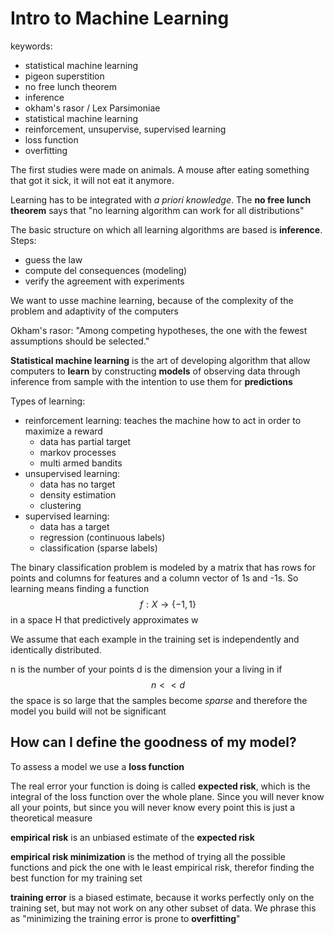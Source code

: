 # Intro to Machine Learning
keywords:
- statistical machine learning
- pigeon superstition
- no free lunch theorem
- inference
- okham's rasor / Lex Parsimoniae
- statistical machine learning
- reinforcement, unsupervise, supervised learning
- loss function
- overfitting

The first studies were made on animals. A mouse after eating something that got it sick, it will not eat it anymore.

Learning has to be integrated with _a priori knowledge_. 
The **no free lunch theorem** says that "no learning algorithm can work for all distributions"

The basic structure on which all learning algorithms are based is **inference**. Steps:
- guess the law
- compute del consequences (modeling)
- verify the agreement with experiments

We want to usse machine learning, because of the complexity of the problem and adaptivity of the computers

Okham's rasor: "Among competing hypotheses, the one with the fewest assumptions should be selected."

**Statistical machine learning** is the art of developing algorithm that allow computers to **learn** by constructing **models** of observing data through inference from sample with the intention  to use them for **predictions**

Types of learning:
- reinforcement learning: teaches the machine how to act in order to maximize a reward
    * data has partial target
    * markov processes
    * multi armed bandits
- unsupervised learning:
    * data has no target
    * density estimation
    * clustering
- supervised learning:
    * data has a target
    * regression (continuous labels)
    * classification (sparse labels)
    
The binary classification problem is modeled by a matrix that has rows for points and columns for features and a column vector of 1s and -1s.
So learning means finding a function $$f:X\to \{-1,1\}$$ in a space H that predictively approximates w

We assume that each example in the training set is independently and identically distributed.

n is the number of your points
d is the dimension your a living in
if $$n\lt\lt d$$ the space is so large that the samples become _sparse_ and therefore the model you build will not be significant

## How can I define the goodness of my model?
To assess a model we use a **loss function**

The real error your function is doing is called **expected risk**, which is the integral of the loss function over the whole plane.
Since you will never know all your points, but since you will never know every point this is just a theoretical measure

**empirical risk** is an unbiased estimate of the **expected risk**

**empirical risk minimization** is the method of trying all the possible functions and pick the one with le least empirical risk, therefor finding the best function for my training set

**training error** is a biased estimate, because it works perfectly only on the training set, but may not work on any other subset of data.
We phrase this as "minimizing the training error is prone to **overfitting**"